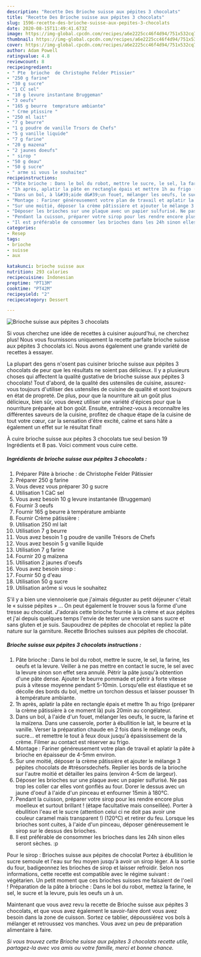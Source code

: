 ```yaml
---
description: "Recette Des Brioche suisse aux pépites 3 chocolats"
title: "Recette Des Brioche suisse aux pépites 3 chocolats"
slug: 1596-recette-des-brioche-suisse-aux-pepites-3-chocolats
date: 2020-08-15T11:49:41.673Z
image: https://img-global.cpcdn.com/recipes/a6e2225cc46f4d94/751x532cq70/brioche-suisse-aux-pepites-3-chocolats-photo-principale-de-la-recette.jpg
thumbnail: https://img-global.cpcdn.com/recipes/a6e2225cc46f4d94/751x532cq70/brioche-suisse-aux-pepites-3-chocolats-photo-principale-de-la-recette.jpg
cover: https://img-global.cpcdn.com/recipes/a6e2225cc46f4d94/751x532cq70/brioche-suisse-aux-pepites-3-chocolats-photo-principale-de-la-recette.jpg
author: Adam Powell
ratingvalue: 4.8
reviewcount: 8
recipeingredient:
- " Pte  brioche  de Christophe Felder Ptissier"
- "250 g farine"
- "30 g sucre"
- "1 CC sel"
- "10 g levure instantane Bruggeman"
- "3 oeufs"
- "165 g beurre  temprature ambiante"
- " Crme ptissire "
- "250 ml lait"
- "7 g beurre"
- "1 g poudre de vanille Trsors de Chefs"
- "5 g vanille liquide"
- "7 g farine"
- "20 g mazena"
- "2 jaunes doeufs"
- " sirop "
- "50 g deau"
- "50 g sucre"
- " arme si vous le souhaitez"
recipeinstructions:
- "Pâte brioche : Dans le bol du robot, mettre le sucre, le sel, la farine, les oeufs et la levure. Veiller à ne pas mettre en contact le sucre, le sel avec la levure sinon son effet sera annulé. Pétrir la pâte jusqu&#39;à obtention d&#39;une pâte dense. Ajouter le beurre pommade et pétrir à forte vitesse puis à vitesse moyenne pendant 5-10min. Lorsqu&#39;elle est élastique et se décolle des bords du bol, mettre un torchon dessus et laisser pousser 1h à température ambiante."
- "1h après, aplatir la pâte en rectangle épais et mettre 1h au frigo (préparer la crème pâtissière à ce moment là) puis 20min au congélateur."
- "Dans un bol, à l&#39;aide d&#39;un fouet, mélanger les oeufs, le sucre, la farine et la maïzena. Dans une casserole, porter à ébullition le lait, le beurre et la vanille. Verser la préparation chaude en 2 fois dans le mélange oeufs, sucre... et remettre le tout à feux doux jusqu&#39;à épaississement de la crème. Filmer au contact est réserver au frigo."
- "Montage : Fariner généreusement votre plan de travail et aplatir la pâte à brioche en épaisseur de 4-5mm environ."
- "Sur une moitié, déposer la crème pâtissière et ajouter le mélange 3 pépites chocolats de #trésorsdechefs. Replier les bords de la brioche sur l&#39;autre moitié et détailler les pains (environ 4-5cm de largeur)."
- "Déposer les brioches sur une plaque avec un papier sulfurisé. Ne pas trop les coller car elles vont gonflés au four. Dorer le dessus avec un jaune d&#39;oeuf à l&#39;aide d&#39;un pinceau et enfourner 15min à 180°C."
- "Pendant la cuisson, préparer votre sirop pour les rendre encore plus moelleux et surtout brillant ! (étape facultative mais conseillée). Porter à ébullition l&#39;eau et le sucre (attention celui ci ne doit pas avoir une couleur caramel mais transparent !) (120°C) et retirer du feu. Lorsque les brioches sont cuites, à l&#39;aide d&#39;un pinceau, déposer généreusement le sirop sur le dessus des brioches."
- "Il est préférable de consommer les brioches dans les 24h sinon elles seront sèches. :p"
categories:
- Resep
tags:
- brioche
- suisse
- aux

katakunci: brioche suisse aux 
nutrition: 293 calories
recipecuisine: Indonesian
preptime: "PT13M"
cooktime: "PT42M"
recipeyield: "2"
recipecategory: Dessert

---
```



![Brioche suisse aux pépites 3 chocolats](https://img-global.cpcdn.com/recipes/a6e2225cc46f4d94/751x532cq70/brioche-suisse-aux-pepites-3-chocolats-photo-principale-de-la-recette.jpg)

Si vous cherchez une idée de recettes à cuisiner aujourd'hui, ne cherchez plus! Nous vous fournissons uniquement la recette parfaite brioche suisse aux pépites 3 chocolats ici. Nous avons également une grande variété de recettes à essayer.

La plupart des gens n'osent pas cuisiner brioche suisse aux pépites 3 chocolats de peur que les résultats ne soient pas délicieux. Il y a plusieurs choses qui affectent la qualité gustative de brioche suisse aux pépites 3 chocolats! Tout d'abord, de la qualité des ustensiles de cuisine, assurez-vous toujours d'utiliser des ustensiles de cuisine de qualité et sont toujours en état de propreté. De plus, pour que la nourriture ait un goût plus délicieux, bien sûr, vous devez utiliser une variété d'épices pour que la nourriture préparée ait bon goût. Ensuite, entraînez-vous à reconnaître les différentes saveurs de la cuisine, profitez de chaque étape de la cuisine de tout votre cœur, car la sensation d'être excité, calme et sans hâte a également un effet sur le résultat final!

<!--inarticleads1-->

À cuire brioche suisse aux pépites 3 chocolats tue seul besion 19 Ingrédients et 8 pas. Voici comment vous cuire cette.

##### Ingrédients de brioche suisse aux pépites 3 chocolats :

1. Préparer  Pâte à brioche : de Christophe Felder Pâtissier
1. Préparer 250 g farine
1. Vous devez vous préparer 30 g sucre
1. Utilisation 1 CàC sel
1. Vous avez besoin 10 g levure instantanée (Bruggeman)
1. Fournir 3 oeufs
1. Fournir 165 g beurre à température ambiante
1. Fournir  Crème pâtissière :
1. Utilisation 250 ml lait
1. Utilisation 7 g beurre
1. Vous avez besoin 1 g poudre de vanille Trésors de Chefs
1. Vous avez besoin 5 g vanille liquide
1. Utilisation 7 g farine
1. Fournir 20 g maïzena
1. Utilisation 2 jaunes d&#39;oeufs
1. Vous avez besoin  sirop :
1. Fournir 50 g d&#39;eau
1. Utilisation 50 g sucre
1. Utilisation  arôme si vous le souhaitez


S&#39;il y a bien une viennoiserie que j&#39;aimais déguster au petit déjeuner c&#39;était le « suisse pépites » … On peut également le trouver sous la forme d&#39;une tresse au chocolat. J&#39;adorais cette brioche fourrée à la crème et aux pépites et j&#39;ai depuis quelques temps l&#39;envie de tester une version sans sucre et sans gluten et je suis. Saupoudrez de pépites de chocolat et repliez la pâte nature sur la garniture. Recette Brioches suisses aux pépites de chocolat. 

<!--inarticleads2-->

##### Brioche suisse aux pépites 3 chocolats instructions :

1. Pâte brioche : Dans le bol du robot, mettre le sucre, le sel, la farine, les oeufs et la levure. Veiller à ne pas mettre en contact le sucre, le sel avec la levure sinon son effet sera annulé. Pétrir la pâte jusqu&#39;à obtention d&#39;une pâte dense. Ajouter le beurre pommade et pétrir à forte vitesse puis à vitesse moyenne pendant 5-10min. Lorsqu&#39;elle est élastique et se décolle des bords du bol, mettre un torchon dessus et laisser pousser 1h à température ambiante.
1. 1h après, aplatir la pâte en rectangle épais et mettre 1h au frigo (préparer la crème pâtissière à ce moment là) puis 20min au congélateur.
1. Dans un bol, à l&#39;aide d&#39;un fouet, mélanger les oeufs, le sucre, la farine et la maïzena. Dans une casserole, porter à ébullition le lait, le beurre et la vanille. Verser la préparation chaude en 2 fois dans le mélange oeufs, sucre... et remettre le tout à feux doux jusqu&#39;à épaississement de la crème. Filmer au contact est réserver au frigo.
1. Montage : Fariner généreusement votre plan de travail et aplatir la pâte à brioche en épaisseur de 4-5mm environ.
1. Sur une moitié, déposer la crème pâtissière et ajouter le mélange 3 pépites chocolats de #trésorsdechefs. Replier les bords de la brioche sur l&#39;autre moitié et détailler les pains (environ 4-5cm de largeur).
1. Déposer les brioches sur une plaque avec un papier sulfurisé. Ne pas trop les coller car elles vont gonflés au four. Dorer le dessus avec un jaune d&#39;oeuf à l&#39;aide d&#39;un pinceau et enfourner 15min à 180°C.
1. Pendant la cuisson, préparer votre sirop pour les rendre encore plus moelleux et surtout brillant ! (étape facultative mais conseillée). Porter à ébullition l&#39;eau et le sucre (attention celui ci ne doit pas avoir une couleur caramel mais transparent !) (120°C) et retirer du feu. Lorsque les brioches sont cuites, à l&#39;aide d&#39;un pinceau, déposer généreusement le sirop sur le dessus des brioches.
1. Il est préférable de consommer les brioches dans les 24h sinon elles seront sèches. :p


Pour le sirop : Brioches suisse aux pépites de chocolat Portez à ébullition le sucre semoule et l&#39;eau sur feu moyen jusqu&#39;à avoir un sirop léger. A la sortie du four, badigeonnez les brioches de sirop et laisser refroidir. Selon nos informations, cette recette est compatible avec le régime suivant : végétarien. Un petit moment que ces brioches suisses me faisaient de l&#39;oeil ! Préparation de la pâte à brioche : Dans le bol du robot, mettez la farine, le sel, le sucre et la levure, puis les oeufs un à un. 

<!--inarticleads1-->

<p>
Maintenant que vous avez revu la recette de Brioche suisse aux pépites 3 chocolats, et que vous avez également le savoir-faire dont vous avez besoin dans la zone de cuisson. Sortez ce tablier, dépoussiérez vos bols à mélanger et retroussez vos manches. Vous avez un peu de préparation alimentaire à faire.
</p>

<p>
<i>Si vous trouvez cette Brioche suisse aux pépites 3 chocolats recette utile, partagez-la avec vos amis ou votre famille, merci et bonne chance.</i>
</p>
